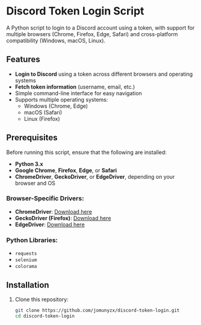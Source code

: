 # Discord Token Login Script

A Python script to login to a Discord account using a token, with support for multiple browsers (Chrome, Firefox, Edge, Safari) and cross-platform compatibility (Windows, macOS, Linux).

## Features
- **Login to Discord** using a token across different browsers and operating systems
- **Fetch token information** (username, email, etc.)
- Simple command-line interface for easy navigation
- Supports multiple operating systems:
  - Windows (Chrome, Edge)
  - macOS (Safari)
  - Linux (Firefox)

## Prerequisites

Before running this script, ensure that the following are installed:

- **Python 3.x**
- **Google Chrome**, **Firefox**, **Edge**, or **Safari**
- **ChromeDriver**, **GeckoDriver**, or **EdgeDriver**, depending on your browser and OS

### Browser-Specific Drivers:
- **ChromeDriver**: [Download here](https://googlechromelabs.github.io/chrome-for-testing/known-good-versions-with-downloads.json)
- **GeckoDriver (Firefox)**: [Download here](https://github.com/mozilla/geckodriver/releases)
- **EdgeDriver**: [Download here](https://developer.microsoft.com/en-us/microsoft-edge/tools/webdriver/)

### Python Libraries:
- `requests`
- `selenium`
- `colorama`

## Installation

1. Clone this repository:

   ```bash
   git clone https://github.com/jomunyzx/discord-token-login.git
   cd discord-token-login
